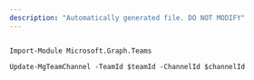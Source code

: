 ```yaml
---
description: "Automatically generated file. DO NOT MODIFY"
---
```


```powershellv2

Import-Module Microsoft.Graph.Teams

Update-MgTeamChannel -TeamId $teamId -ChannelId $channelId

```